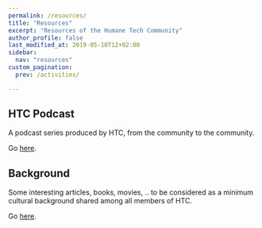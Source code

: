 ```yaml
---
permalink: /resources/
title: "Resources"
excerpt: "Resources of the Humane Tech Community"
author_profile: false
last_modified_at: 2019-05-10T12+02:00
sidebar:
  nav: "resources"
custom_pagination:
  prev: /activities/

---
```


## HTC Podcast

A podcast series produced by HTC, from the community to the community.

Go [here](/resources/podcast/).


## Background

Some interesting articles, books, movies, .. to be considered as a minimum cultural background shared among all members of HTC.

Go [here](/resources/background/).
